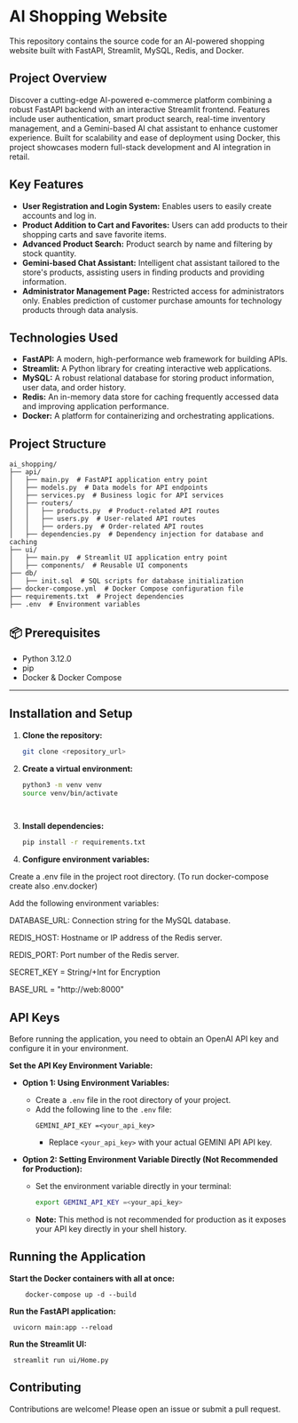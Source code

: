 # AI Shopping Website

This repository contains the source code for an AI-powered shopping website built with FastAPI, Streamlit, MySQL, Redis, and Docker.

## Project Overview
Discover a cutting-edge AI-powered e-commerce platform combining a robust FastAPI backend with an interactive Streamlit frontend. Features include user authentication, smart product search, real-time inventory management, and a Gemini-based AI chat assistant to enhance customer experience. Built for scalability and ease of deployment using Docker, this project showcases modern full-stack development and AI integration in retail.

## Key Features

* **User Registration and Login System:** Enables users to easily create accounts and log in.
* **Product Addition to Cart and Favorites:** Users can add products to their shopping carts and save favorite items.
* **Advanced Product Search:** Product search by name and filtering by stock quantity.
* **Gemini-based Chat Assistant:** Intelligent chat assistant tailored to the store's products, assisting users in finding products and providing information.
* **Administrator Management Page:** Restricted access for administrators only. Enables prediction of customer purchase amounts for technology products through data analysis.

## Technologies Used

* **FastAPI:** A modern, high-performance web framework for building APIs.
* **Streamlit:** A Python library for creating interactive web applications.
* **MySQL:** A robust relational database for storing product information, user data, and order history.
* **Redis:** An in-memory data store for caching frequently accessed data and improving application performance.
* **Docker:** A platform for containerizing and orchestrating applications.

## Project Structure

    ai_shopping/
    ├── api/
    │   ├── main.py  # FastAPI application entry point
    │   ├── models.py  # Data models for API endpoints
    │   ├── services.py  # Business logic for API services
    │   ├── routers/
    │   │   ├── products.py  # Product-related API routes
    │   │   ├── users.py  # User-related API routes
    │   │   ├── orders.py  # Order-related API routes
    │   ├── dependencies.py  # Dependency injection for database and caching
    ├── ui/
    │   ├── main.py  # Streamlit UI application entry point
    │   ├── components/  # Reusable UI components
    ├── db/
    │   ├── init.sql  # SQL scripts for database initialization
    ├── docker-compose.yml  # Docker Compose configuration file
    ├── requirements.txt  # Project dependencies
    ├── .env  # Environment variables


## 📦 Prerequisites

- Python 3.12.0
- pip
- Docker & Docker Compose

---

## Installation and Setup

1. **Clone the repository:**

   ```bash
   git clone <repository_url>


2. **Create a virtual environment:**
    ```bash
    python3 -m venv venv
    source venv/bin/activate

  
3.  **Install dependencies:**
    ```bash
    pip install -r requirements.txt

4. **Configure environment variables:**
  
  Create a .env file in the project root directory.
  (To run docker-compose create also .env.docker) 
  
  Add the following environment variables:
  
  DATABASE_URL: Connection string for the MySQL database.
  
  REDIS_HOST: Hostname or IP address of the Redis server.
  
  REDIS_PORT: Port number of the Redis server.
  
  SECRET_KEY =  String/+Int for Encryption
  
  BASE_URL = "http://web:8000"


  ## API Keys

Before running the application, you need to obtain an OpenAI API key and configure it in your environment.

 

**Set the API Key Environment Variable:**

   - **Option 1: Using Environment Variables:**
      - Create a `.env` file in the root directory of your project.
      - Add the following line to the `.env` file:
        ```
        GEMINI_API_KEY =<your_api_key>
        ```
        - Replace `<your_api_key>` with your actual GEMINI API API key.

   - **Option 2: Setting Environment Variable Directly (Not Recommended for Production):**
      - Set the environment variable directly in your terminal:
        ```bash
        export GEMINI_API_KEY =<your_api_key> 
        ```
      - **Note:** This method is not recommended for production as it exposes your API key directly in your shell history.

  
      
  ## Running the Application
     
  **Start the Docker containers with all at once:**

        docker-compose up -d --build
   
       
  **Run the FastAPI application:**

     uvicorn main:app --reload 
    
  **Run the Streamlit UI:**
    
     streamlit run ui/Home.py
    
  ## Contributing
  Contributions are welcome! Please open an issue or submit a pull request.
